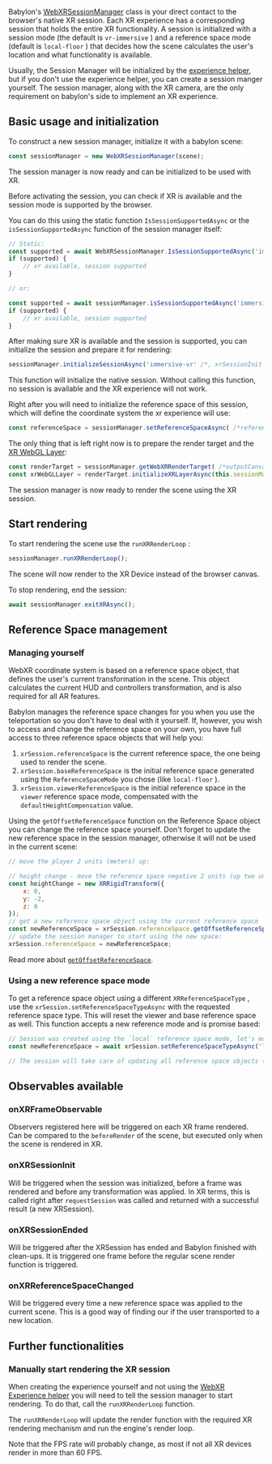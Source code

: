 Babylon's [WebXRSessionManager](/api/classes/babylon.webxrsessionmanager) class is your direct contact to the browser's native XR session. Each XR experience has a corresponding session that holds the entire XR functionality. A session is initialized with a session mode (the default is `vr-immersive` ) and a reference space mode (default is `local-floor` ) that decides how the scene calculates the user's location and what functionality is available.

Usually, the Session Manager will be initialized by the [experience helper](./WebXR_Experience_Helpers), but if you don't use the experience helper, you can create a session manger yourself. The session manager, along with the XR camera, are the only requirement on babylon's side to implement an XR experience.

## Basic usage and initialization

To construct a new session manager, initialize it with a babylon scene:

``` javascript
const sessionManager = new WebXRSessionManager(scene);
```

The session manager is now ready and can be initialized to be used with XR.

Before activating the session, you can check if XR is available and the session mode is supported by the browser.

You can do this using the static function `IsSessionSupportedAsync` or the `isSessionSupportedAsync` function of the session manager itself:

``` javascript
// Static:
const supported = await WebXRSessionManager.IsSessionSupportedAsync('immersive-vr');
if (supported) {
    // xr available, session supported
}

// or:

const supported = await sessionManager.isSessionSupportedAsync('immersive-vr');
if (supported) {
    // xr available, session supported
}
```

After making sure XR is available and the session is supported, you can initialize the session and prepare it for rendering:

``` javascript
sessionManager.initializeSessionAsync('immersive-vr' /*, xrSessionInit */ );
```

This function will initialize the native session. Without calling this function, no session is available and the XR experience will not work.

Right after you will need to initialize the reference space of this session, which will define the coordinate system the xr experience will use:

``` javascript
const referenceSpace = sessionManager.setReferenceSpaceAsync( /*referenceSpaceType = 'local-floor'*/ );
```

The only thing that is left right now is to prepare the render target and the [XR WebGL Layer](https://developer.mozilla.org/en-US/docs/Web/API/XRWebGLLayer):

``` javascript
const renderTarget = sessionManager.getWebXRRenderTarget( /*outputCanvasOptions: WebXRManagedOutputCanvasOptions*/ );
const xrWebGLLayer = renderTarget.initializeXRLayerAsync(this.sessionManager.session);
```

The session manager is now ready to render the scene using the XR session.

## Start rendering

To start rendering the scene use the `runXRRenderLoop` :

``` javascript
sessionManager.runXRRenderLoop();
```

The scene will now render to the XR Device instead of the browser canvas.

To stop rendering, end the session:

``` javascript
await sessionManager.exitXRAsync();
```

## Reference Space management

### Managing yourself

WebXR coordinate system is based on a reference space object, that defines the user's current transformation in the scene. This object calculates the current HUD and controllers transformation, and is also required for all AR features.

Babylon manages the reference space changes for you when you use the teleportation so you don't have to deal with it yourself. If, however, you wish to access and change the reference space on your own, you have full access to three reference space objects that will help you:

1. `xrSession.referenceSpace` is the current reference space, the one being used to render the scene.
2. `xrSession.baseReferenceSpace` is the initial reference space generated using the `ReferenceSpaceMode` you chose (like `local-floor` ).
3. `xrSession.viewerReferenceSpace` is the initial reference space in the `viewer` reference space mode, compensated with the `defaultHeightCompensation` value.

Using the `getOffsetReferenceSpace` function on the Reference Space object you can change the reference space yourself. Don't forget to update the new reference space in the session manager, otherwise it will not be used in the current scene:

``` javascript
// move the player 2 units (meters) up:

// height change - move the reference space negative 2 units (up two units):
const heightChange = new XRRigidTransform({
    x: 0,
    y: -2,
    z: 0
});
// get a new reference space object using the current reference space
const newReferenceSpace = xrSession.referenceSpace.getOffsetReferenceSpace(heightChange);
// update the session manager to start using the new space:
xrSession.referenceSpace = newReferenceSpace;
```

Read more about [`getOffsetReferenceSpace`](https://www.w3.org/TR/webxr/#dom-xrreferencespace-getoffsetreferencespace).

### Using a new reference space mode

To get a reference space object using a different `XRReferenceSpaceType` , use the `xrSession.setReferenceSpaceTypeAsync` with the requested reference space type. This will reset the viewer and base reference space as well. This function accepts a new reference mode and is promise based:

``` javascript
// Session was created using the `local` reference space mode, let's move to `local-floor` :
const newReferenceSpace = await xrSession.setReferenceSpaceTypeAsync('local-floor');

// The session will take care of updating all reference space objects (base, viewer, and the current one).
```

## Observables available

### onXRFrameObservable

Observers registered here will be triggered on each XR frame rendered. Can be compared to the `beforeRender` of the scene, but executed only when the scene is rendered in XR.

### onXRSessionInit

Will be triggered when the session was initialized, before a frame was rendered and before any transformation was applied.
In XR terms, this is called right after `requestSession` was called and returned with a successful result (a new XRSession).

### onXRSessionEnded

Will be triggered after the XRSession has ended and Babylon finished with clean-ups. It is triggered one frame before the regular scene render function is triggered.

### onXRReferenceSpaceChanged

 Will be triggered every time a new reference space was applied to the current scene. This is a good way of finding our if the user transported to a new location.

## Further functionalities

### Manually start rendering the XR session

When creating the experience yourself and not using the [WebXR Experience helper](./WebXR_Experience_Helpers) you will need to tell the session manager to start rendering. To do that, call the `runXRRenderLoop` function.

The `runXRRenderLoop` will update the render function with the required XR rendering mechanism and run the engine's render loop.

Note that the FPS rate will probably change, as most if not all XR devices render in more than 60 FPS.
